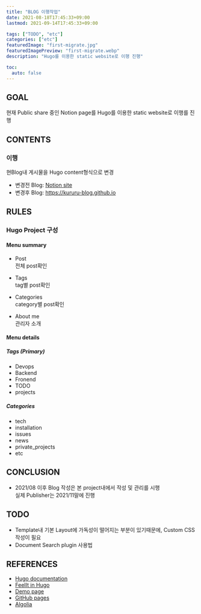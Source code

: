 ```yaml
---
title: "BLOG 이행작업"
date: 2021-08-18T17:45:33+09:00
lastmod: 2021-09-14T17:45:33+09:00

tags: ["TODO", "etc"]
categories: ["etc"]
featuredImage: "first-migrate.jpg"
featuredImagePreview: "first-migrate.webp"
description: "Hugo를 이용한 static website로 이행 진행"

toc:
  auto: false
---
```


<!--more-->

## GOAL

현재 Public share 중인 Notion page를 Hugo를 이용한 static website로 이행를 진행

## CONTENTS

### 이행

현Blog내 게시물을 Hugo content형식으로 변경

- 변경전 Blog: [Notion site](https://bold-cathedral-92b.notion.site/RICK_Tech_Blog-6e1355dce8264cccbdd9b2e5ba949477)
- 변경후 Blog: <https://kururu-blog.github.io>

## RULES

### Hugo Project 구성

#### Menu summary

- Post \
  전체 post확인

- Tags \
  tag별 post확인

- Categories \
  category별 post확인

- About me \
  관리자 소개

#### Menu details

##### Tags (Primary)

- Devops
- Backend
- Fronend
- TODO
- projects

##### Categories

- tech
- installation
- issues
- news
- private_projects
- etc

## CONCLUSION

- 2021/08 이후 Blog 작성은 본 project내에서 작성 및 관리를 시행 \
  실제 Publisher는 2021/11말에 진행

## TODO

- Template내 기본 Layout에 가독성이 떨어지는 부분이 있기때문에, Custom CSS작성이 필요
- Document Search plugin 사용법

## REFERENCES

- [Hugo documentation](https://gohugo.io/documentation/)
- [FeelIt in Hugo](https://themes.gohugo.io/themes/feelit/)
- [Demo page](https://feelit.khusika.com/)
- [GitHub pages](https://docs.github.com/en/pages)
- [Algolia](https://www.algolia.com/)
